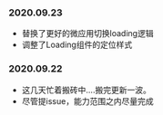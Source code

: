 ### 2020.09.23
* 替换了更好的微应用切换loading逻辑
* 调整了Loading组件的定位样式


### 2020.09.22
* 这几天忙着搬砖中....搬完更新一波。
* 尽管提issue，能力范围之内尽量完成

